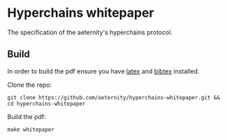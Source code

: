 # Hyperchains whitepaper

The specification of the aeternity's hyperchains protocol.

## Build

In order to build the pdf ensure you have [latex](https://www.latex-project.org/) and [bibtex](http://www.bibtex.org/) installed.

Clone the repo:
```
git clone https://github.com/aeternity/hyperchains-whitepaper.git && cd hyperchains-whitepaper
```
Build the pdf:
```
make whitepaper
```
